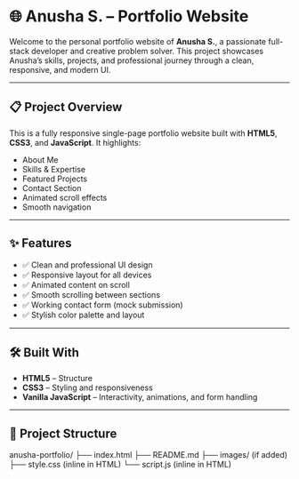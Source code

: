 # 🌐 Anusha S. – Portfolio Website

Welcome to the personal portfolio website of **Anusha S.**, a passionate full-stack developer and creative problem solver. This project showcases Anusha’s skills, projects, and professional journey through a clean, responsive, and modern UI.

---

## 📋 Project Overview

This is a fully responsive single-page portfolio website built with **HTML5**, **CSS3**, and **JavaScript**. It highlights:

- About Me
- Skills & Expertise
- Featured Projects
- Contact Section
- Animated scroll effects
- Smooth navigation

---

## ✨ Features

- ✅ Clean and professional UI design
- ✅ Responsive layout for all devices
- ✅ Animated content on scroll
- ✅ Smooth scrolling between sections
- ✅ Working contact form (mock submission)
- ✅ Stylish color palette and layout

---

## 🛠️ Built With

- **HTML5** – Structure
- **CSS3** – Styling and responsiveness
- **Vanilla JavaScript** – Interactivity, animations, and form handling

---

## 📁 Project Structure

anusha-portfolio/
├── index.html
├── README.md
├── images/ (if added)
├── style.css (inline in HTML)
└── script.js (inline in HTML)
